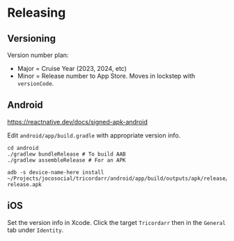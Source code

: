 Releasing
=========

Versioning
----------

Version number plan:
* Major = Cruise Year (2023, 2024, etc)
* Minor = Release number to App Store. Moves in lockstep with `versionCode`.

Android
-------
https://reactnative.dev/docs/signed-apk-android

Edit `android/app/build.gradle` with appropriate version info.

```
cd android
./gradlew bundleRelease # To build AAB
./gradlew assembleRelease # For an APK
```

```
adb -s device-name-here install ~/Projects/jocosocial/tricordarr/android/app/build/outputs/apk/release/app-release.apk
```

iOS
---
Set the version info in Xcode. Click the target `Tricordarr` then in the `General` tab under `Identity`.